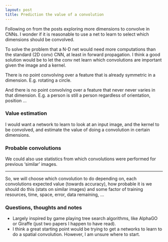 ```yaml
---
layout: post
title: Prediction the value of a convolution
---
```


Following on from the posts exploring more dimensions to convolve in CNNs. I wonder if it is reasonable to use a net to learn to select which dimensions should be convolved.

To solve the problem that a N-D net would need more computations than the standard (2D conv) CNN, at least in forward propagation. I think a good solution would be to let the conv net learn which convolutions are important given the image and a kernel.

There is no point convolving over a feature that is already symmetric in a dimension. E.g. rotating a circle.

And there is no point convolving over a feature that never never varies in that dimension. E.g. a person is still a person regardless of orientation, position …

### Value estimation

I would want a network to learn to look at an input image, and the kernel to be convolved, and estimate the value of doing a convolution in certain dimensions. 

### Probable convolutions

We could also use statistics from which convolutions were performed for previous ‘similar’ images.

*****

So, we will choose which convolution to do depending on, each convolutions expected value (towards accuracy), how probable it is we should do this (stats on similar images) and some factor of training resources, time, space, error, data remaining, ...


### Questions, thoughts and notes

* Largely inspired by game playing tree search algorithms, like AlphaGO or Giraffe (just two papers I happen to have read).
* I think a great starting point would be trying to get a networks to learn to do a spatial convolution. However, I am unsure where to start.